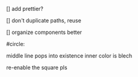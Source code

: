 [] add prettier?

[] don't duplicate paths, reuse

[] organize components better

#circle:

middle line pops into existence
inner color is blech

re-enable the square pls